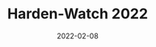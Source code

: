 ---
layout: layouts/post.njk
title: Harden-Watch 2022
date: 2022-02-08
humanDate: February 8th, 2022
tags: [
    post,
    total,
    2021_season
]
totalDonations: 0.00
doneeShort: "CHOP"
donee: Children's Hospital of Philadelphia
doneeLink: https://www.chop.edu/
threadLink: https://www.reddit.com/r/sixers/comments/snpakt/50_donation_to_chop_childrens_hospital_of/
desc: "$50 donation to CHOP (Children's Hospital of Philadelphia) if James Harden becomes a 76er by this Thursday."
---